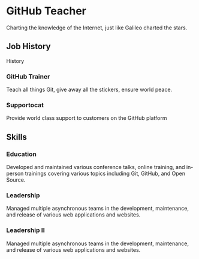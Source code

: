 # GitHub Teacher

Charting the knowledge of the Internet, just like Galileo charted the stars.

## Job History
History

### GitHub Trainer

Teach all things Git, give away all the stickers, ensure world peace.

### Supportocat

Provide world class support to customers on the GitHub platform

## Skills

### Education

Developed and maintained various conference talks, online training, and in-person trainings covering various topics including Git, GitHub, and Open Source.

### Leadership

Managed multiple asynchronous teams in the development, maintenance, and release of various web applications and websites.


### Leadership II

Managed multiple asynchronous teams in the development, maintenance, and release of various web applications and websites.
